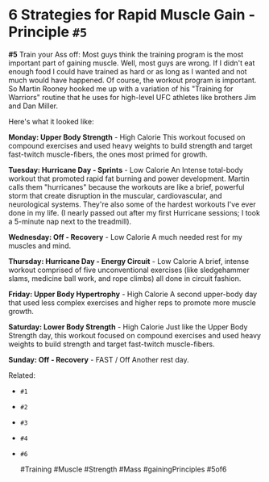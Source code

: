 # 6 Strategies for Rapid Muscle Gain - Principle `#5`

**#5** Train your Ass off:
Most guys think the training program is the most important part of
gaining muscle. Well, most guys are wrong. If I didn't eat enough food I
could have trained as hard or as long as I wanted and not much would
have happened. 
Of course, the workout program is important. So Martin Rooney hooked me
up with a variation of his "Training for Warriors" routine that he uses
for high-level UFC athletes like brothers Jim and Dan Miller.

Here's what it looked like:

**Monday: Upper Body Strength** - High Calorie
This workout focused on compound exercises and used heavy weights to
build strength and target fast-twitch muscle-fibers, the ones most
primed for growth.

**Tuesday: Hurricane Day - Sprints** - Low Calorie
An Intense total-body workout that promoted rapid fat burning and power
development. Martin calls them "hurricanes" because the workouts are
like a brief, powerful storm that create disruption in the muscular,
cardiovascular, and neurological systems.
They're also some of the hardest workouts I've ever done in my life. (I
nearly passed out after my first Hurricane sessions; I took a 5-minute
nap next to the treadmill).

**Wednesday: Off - Recovery** - Low Calorie
A much needed rest for my muscles and mind.

**Thursday: Hurricane Day - Energy Circuit** - Low Calorie
A brief, intense workout comprised of five unconventional exercises
(like sledgehammer slams, medicine ball work, and rope climbs) all done
in circuit fashion.

**Friday: Upper Body Hypertrophy** - High Calorie
A second upper-body day that used less complex exercises and higher reps
to promote more muscle growth.

**Saturday: Lower Body Strength** - High Calorie
Just like the Upper Body Strength day, this workout focused on compound
exercises and used heavy weights to build strength and target
fast-twitch muscle-fibers.

**Sunday: Off - Recovery** - FAST / Off
Another rest day.

Related: 
 - `#1`
 - `#2`
 - `#3`
 - `#4`
 - `#6`

      #Training #Muscle #Strength #Mass #gainingPrinciples #5of6
